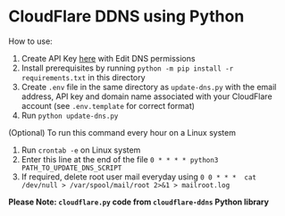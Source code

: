 # CloudFlare DDNS using Python

How to use:
1. Create API Key [here](https://dash.cloudflare.com/profile/api-tokens) with Edit DNS permissions
2. Install prerequisites by running `python -m pip install -r requirements.txt` in this directory
3. Create `.env` file in the same directory as `update-dns.py` with the email address, API key and domain name associated with your CloudFlare account (see `.env.template` for correct format)
4. Run `python update-dns.py`

(Optional) To run this command every hour on a Linux system
1. Run `crontab -e` on Linux system
2. Enter this line at the end of the file `0 * * * * python3 PATH_TO_UPDATE_DNS_SCRIPT`
3. If required, delete root user mail everyday using `0 0 * * *  cat /dev/null > /var/spool/mail/root 2>&1 > mailroot.log`

**Please Note: `cloudflare.py` code from `cloudflare-ddns` Python library**
